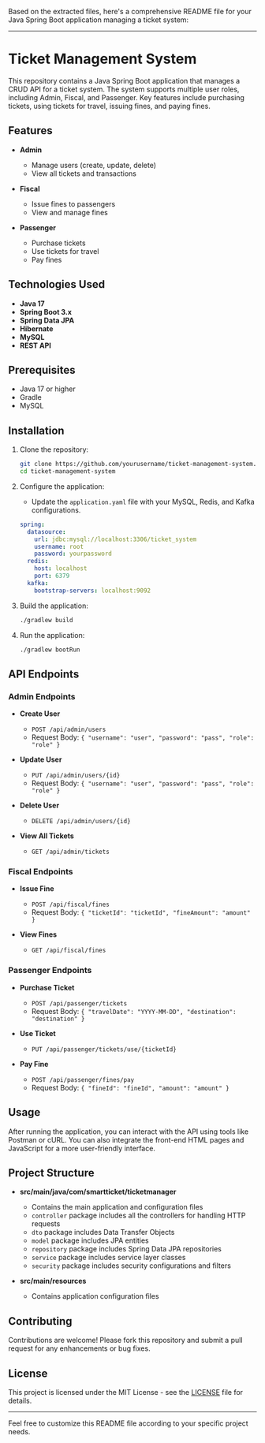 Based on the extracted files, here's a comprehensive README file for your Java Spring Boot application managing a ticket system:

---

# Ticket Management System

This repository contains a Java Spring Boot application that manages a CRUD API for a ticket system. The system supports multiple user roles, including Admin, Fiscal, and Passenger. Key features include purchasing tickets, using tickets for travel, issuing fines, and paying fines.

## Features

- **Admin**
  - Manage users (create, update, delete)
  - View all tickets and transactions

- **Fiscal**
  - Issue fines to passengers
  - View and manage fines

- **Passenger**
  - Purchase tickets
  - Use tickets for travel
  - Pay fines

## Technologies Used

- **Java 17**
- **Spring Boot 3.x**
- **Spring Data JPA**
- **Hibernate**
- **MySQL**
- **REST API**

## Prerequisites

- Java 17 or higher
- Gradle
- MySQL

## Installation

1. Clone the repository:
    ```sh
    git clone https://github.com/yourusername/ticket-management-system.git
    cd ticket-management-system
    ```

2. Configure the application:
    - Update the `application.yaml` file with your MySQL, Redis, and Kafka configurations.

    ```yaml
    spring:
      datasource:
        url: jdbc:mysql://localhost:3306/ticket_system
        username: root
        password: yourpassword
      redis:
        host: localhost
        port: 6379
      kafka:
        bootstrap-servers: localhost:9092
    ```

3. Build the application:
    ```sh
    ./gradlew build
    ```

4. Run the application:
    ```sh
    ./gradlew bootRun
    ```

## API Endpoints

### Admin Endpoints

- **Create User**
  - `POST /api/admin/users`
  - Request Body: `{ "username": "user", "password": "pass", "role": "role" }`

- **Update User**
  - `PUT /api/admin/users/{id}`
  - Request Body: `{ "username": "user", "password": "pass", "role": "role" }`

- **Delete User**
  - `DELETE /api/admin/users/{id}`

- **View All Tickets**
  - `GET /api/admin/tickets`

### Fiscal Endpoints

- **Issue Fine**
  - `POST /api/fiscal/fines`
  - Request Body: `{ "ticketId": "ticketId", "fineAmount": "amount" }`

- **View Fines**
  - `GET /api/fiscal/fines`

### Passenger Endpoints

- **Purchase Ticket**
  - `POST /api/passenger/tickets`
  - Request Body: `{ "travelDate": "YYYY-MM-DD", "destination": "destination" }`

- **Use Ticket**
  - `PUT /api/passenger/tickets/use/{ticketId}`

- **Pay Fine**
  - `POST /api/passenger/fines/pay`
  - Request Body: `{ "fineId": "fineId", "amount": "amount" }`

## Usage

After running the application, you can interact with the API using tools like Postman or cURL. You can also integrate the front-end HTML pages and JavaScript for a more user-friendly interface.

## Project Structure

- **src/main/java/com/smartticket/ticketmanager**
  - Contains the main application and configuration files
  - `controller` package includes all the controllers for handling HTTP requests
  - `dto` package includes Data Transfer Objects
  - `model` package includes JPA entities
  - `repository` package includes Spring Data JPA repositories
  - `service` package includes service layer classes
  - `security` package includes security configurations and filters

- **src/main/resources**
  - Contains application configuration files

## Contributing

Contributions are welcome! Please fork this repository and submit a pull request for any enhancements or bug fixes.

## License

This project is licensed under the MIT License - see the [LICENSE](LICENSE) file for details.

---

Feel free to customize this README file according to your specific project needs.
